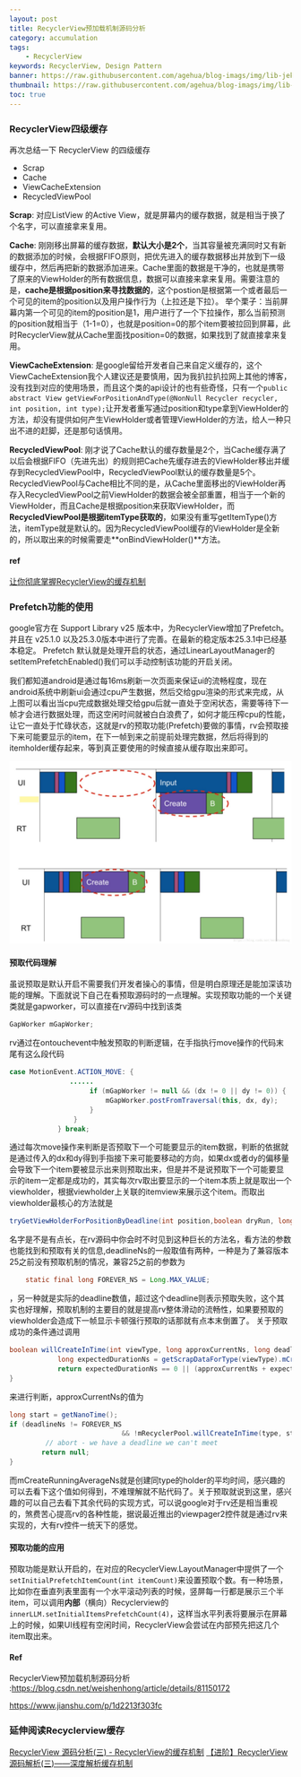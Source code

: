 ```yaml
---
layout: post
title: RecyclerView预加载机制源码分析
category: accumulation
tags:
    - RecyclerView
keywords: RecyclerView, Design Pattern
banner: https://raw.githubusercontent.com/agehua/blog-imags/img/lib-jekyll/Farmhouse%20with%20Two%20Figures.jpg
thumbnail: https://raw.githubusercontent.com/agehua/blog-imags/img/lib-jekyll/Farmhouse%20with%20Two%20Figures.jpg
toc: true
---
```


### RecyclerView四级缓存
再次总结一下 RecyclerView 的四级缓存
- Scrap
- Cache
- ViewCacheExtension
- RecycledViewPool
<!--more-->
**Scrap**: 对应ListView 的Active View，就是屏幕内的缓存数据，就是相当于换了个名字，可以直接拿来复用。

**Cache**: 刚刚移出屏幕的缓存数据，**默认大小是2个**，当其容量被充满同时又有新的数据添加的时候，会根据FIFO原则，把优先进入的缓存数据移出并放到下一级缓存中，然后再把新的数据添加进来。Cache里面的数据是干净的，也就是携带了原来的ViewHolder的所有数据信息，数据可以直接来拿来复用。需要注意的是，**cache是根据position来寻找数据的**，这个postion是根据第一个或者最后一个可见的item的position以及用户操作行为（上拉还是下拉）。
举个栗子：当前屏幕内第一个可见的item的position是1，用户进行了一个下拉操作，那么当前预测的position就相当于（1-1=0），也就是position=0的那个item要被拉回到屏幕，此时RecyclerView就从Cache里面找position=0的数据，如果找到了就直接拿来复用。

**ViewCacheExtension**: 是google留给开发者自己来自定义缓存的，这个ViewCacheExtension我个人建议还是要慎用，因为我扒拉扒拉网上其他的博客，没有找到对应的使用场景，而且这个类的api设计的也有些奇怪，只有一个`public abstract View getViewForPositionAndType(@NonNull Recycler recycler, int position, int type);`让开发者重写通过position和type拿到ViewHolder的方法，却没有提供如何产生ViewHolder或者管理ViewHolder的方法，给人一种只出不进的赶脚，还是那句话慎用。

**RecycledViewPool**: 刚才说了Cache默认的缓存数量是2个，当Cache缓存满了以后会根据FIFO（先进先出）的规则把Cache先缓存进去的ViewHolder移出并缓存到RecycledViewPool中，RecycledViewPool默认的缓存数量是5个。RecycledViewPool与Cache相比不同的是，从Cache里面移出的ViewHolder再存入RecycledViewPool之前ViewHolder的数据会被全部重置，相当于一个新的ViewHolder，而且Cache是根据position来获取ViewHolder，而**RecycledViewPool是根据itemType获取的**，如果没有重写getItemType()方法，itemType就是默认的。因为RecycledViewPool缓存的ViewHolder是全新的，所以取出来的时候需要走**onBindViewHolder()**方法。

#### ref
[让你彻底掌握RecyclerView的缓存机制](https://www.jianshu.com/p/3e9aa4bdaefd)

### Prefetch功能的使用
google官方在 Support Library v25 版本中，为RecyclerView增加了Prefetch。 并且在 v25.1.0 以及25.3.0版本中进行了完善。在最新的稳定版本25.3.1中已经基本稳定。
Prefetch 默认就是处理开启的状态，通过LinearLayoutManager的setItemPrefetchEnabled()我们可以手动控制该功能的开启关闭。

我们都知道android是通过每16ms刷新一次页面来保证ui的流畅程度，现在android系统中刷新ui会通过cpu产生数据，然后交给gpu渲染的形式来完成，从上图可以看出当cpu完成数据处理交给gpu后就一直处于空闲状态，需要等待下一帧才会进行数据处理，而这空闲时间就被白白浪费了，如何才能压榨cpu的性能，让它一直处于忙碌状态，这就是rv的预取功能(Prefetch)要做的事情，rv会预取接下来可能要显示的item，在下一帧到来之前提前处理完数据，然后将得到的itemholder缓存起来，等到真正要使用的时候直接从缓存取出来即可。

![](/images/blogimages/2019/recyclerview_prefetch.jpeg)

#### 预取代码理解

虽说预取是默认开启不需要我们开发者操心的事情，但是明白原理还是能加深该功能的理解。下面就说下自己在看预取源码时的一点理解。实现预取功能的一个关键类就是gapworker，可以直接在rv源码中找到该类
~~~ Java
GapWorker mGapWorker;
~~~

rv通过在ontouchevent中触发预取的判断逻辑，在手指执行move操作的代码末尾有这么段代码
~~~ Java
case MotionEvent.ACTION_MOVE: {
               ......
                    if (mGapWorker != null && (dx != 0 || dy != 0)) {
                        mGapWorker.postFromTraversal(this, dx, dy);
                    }
                }
            } break;
~~~

通过每次move操作来判断是否预取下一个可能要显示的item数据，判断的依据就是通过传入的dx和dy得到手指接下来可能要移动的方向，如果dx或者dy的偏移量会导致下一个item要被显示出来则预取出来，但是并不是说预取下一个可能要显示的item一定都是成功的，其实每次rv取出要显示的一个item本质上就是取出一个viewholder，根据viewholder上关联的itemview来展示这个item。而取出viewholder最核心的方法就是
~~~ Java
tryGetViewHolderForPositionByDeadline(int position,boolean dryRun, long deadlineNs)
~~~
名字是不是有点长，在rv源码中你会时不时见到这种巨长的方法名，看方法的参数也能找到和预取有关的信息,deadlineNs的一般取值有两种，一种是为了兼容版本25之前没有预取机制的情况，兼容25之前的参数为
~~~ Java
    static final long FOREVER_NS = Long.MAX_VALUE;
~~~
，另一种就是实际的deadline数值，超过这个deadline则表示预取失败，这个其实也好理解，预取机制的主要目的就是提高rv整体滑动的流畅性，如果要预取的viewholder会造成下一帧显示卡顿强行预取的话那就有点本末倒置了。
关于预取成功的条件通过调用
~~~ Java
boolean willCreateInTime(int viewType, long approxCurrentNs, long deadlineNs) {
            long expectedDurationNs = getScrapDataForType(viewType).mCreateRunningAverageNs;
            return expectedDurationNs == 0 || (approxCurrentNs + expectedDurationNs < deadlineNs);
}
~~~
来进行判断，approxCurrentNs的值为
~~~ Java
long start = getNanoTime();
if (deadlineNs != FOREVER_NS
                            && !mRecyclerPool.willCreateInTime(type, start, deadlineNs)) {
         // abort - we have a deadline we can't meet
        return null;
}
~~~
而mCreateRunningAverageNs就是创建同type的holder的平均时间，感兴趣的可以去看下这个值如何得到，不难理解就不贴代码了。关于预取就说到这里，感兴趣的可以自己去看下其余代码的实现方式，可以说google对于rv还是相当重视的，煞费苦心提高rv的各种性能，据说最近推出的viewpager2控件就是通过rv来实现的，大有rv控件一统天下的感觉。

#### 预取功能的应用
预取功能是默认开启的，在对应的RecyclerView.LayoutManager中提供了一个`setInitialPrefetchItemCount(int itemCount)`来设置预取个数。有一种场景，比如你在垂直列表里面有一个水平滚动列表的时候，竖屏每一行都是展示三个半item，可以调用**内部**（横向）Recyclerview的 `innerLLM.setInitialItemsPrefetchCount(4)`，这样当水平列表将要展示在屏幕上的时候，如果UI线程有空闲时间，RecyclerView会尝试在内部预先把这几个item取出来。

#### Ref

RecyclerView预加载机制源码分析 :https://blog.csdn.net/weishenhong/article/details/81150172

https://www.jianshu.com/p/1d2213f303fc

### 延伸阅读Recyclerview缓存
[RecyclerView 源码分析(三) - RecyclerView的缓存机制](https://www.jianshu.com/p/efe81969f69d)
[【进阶】RecyclerView源码解析(三)——深度解析缓存机制](https://www.jianshu.com/p/2b19e9bcda84)